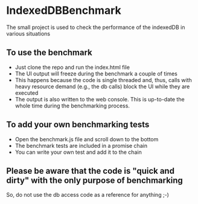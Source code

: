 # IndexedDBBenchmark
The small project is used to check the performance of the indexedDB in various situations

## To use the benchmark
* Just clone the repo and run the index.html file
* The UI output will freeze during the benchmark a couple of times
* This happens because the code is single threaded and, thus, calls with heavy resource demand (e.g., the db calls) block the UI while they are executed
* The output is also written to the web console. This is up-to-date the whole time during the benchmarking process.

## To add your own benchmarking tests
* Open the benchmark.js file and scroll down to the bottom
* The benchmark tests are included in a promise chain
* You can write your own test and add it to the chain

## Please be aware that the code is "quick and dirty" with the only purpose of benchmarking
So, do not use the db access code as a reference for anything ;-) 

